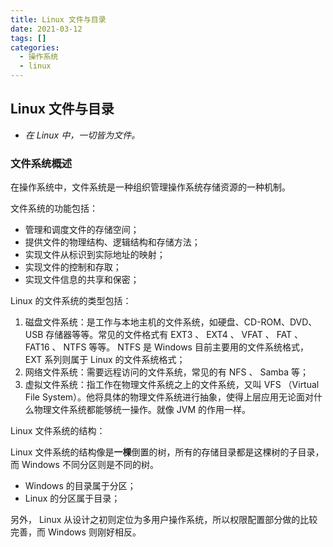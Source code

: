 ```yaml
---
title: Linux 文件与目录
date: 2021-03-12
tags: []
categories:
  - 操作系统
  - linux
---
```


## Linux 文件与目录

- _在 Linux 中，一切皆为文件。_

### 文件系统概述

在操作系统中，文件系统是一种组织管理操作系统存储资源的一种机制。

文件系统的功能包括：

- 管理和调度文件的存储空间；
- 提供文件的物理结构、逻辑结构和存储方法；
- 实现文件从标识到实际地址的映射；
- 实现文件的控制和存取；
- 实现文件信息的共享和保密；

Linux 的文件系统的类型包括：

1. 磁盘文件系统：是工作与本地主机的文件系统，如硬盘、CD-ROM、DVD、USB 存储器等等。常见的文件格式有 EXT3 、 EXT4 、 VFAT 、 FAT 、 FAT16 、 NTFS 等等。 NTFS 是 Windows 目前主要用的文件系统格式， EXT 系列则属于 Linux 的文件系统格式；
2. 网络文件系统：需要远程访问的文件系统，常见的有 NFS 、 Samba 等；
3. 虚拟文件系统：指工作在物理文件系统之上的文件系统，又叫 VFS （Virtual File System）。他将具体的物理文件系统进行抽象，使得上层应用无论面对什么物理文件系统都能够统一操作。就像 JVM 的作用一样。

Linux 文件系统的结构：

Linux 文件系统的结构像是**一棵**倒置的树，所有的存储目录都是这棵树的子目录，而 Windows 不同分区则是不同的树。

- Windows 的目录属于分区；
- Linux 的分区属于目录；

另外， Linux 从设计之初则定位为多用户操作系统，所以权限配置部分做的比较完善，而 Windows 则刚好相反。

